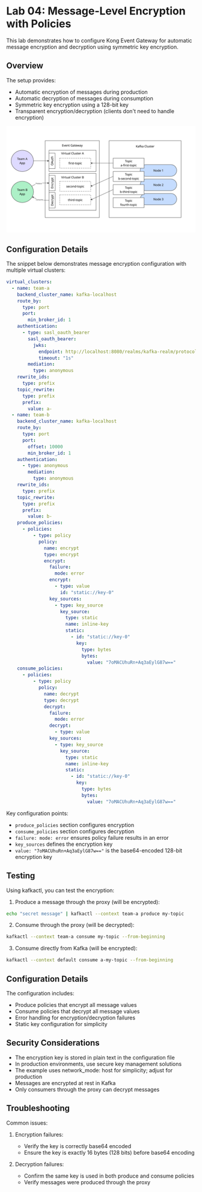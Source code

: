 # Lab 04: Message-Level Encryption with Policies

This lab demonstrates how to configure Kong Event Gateway for automatic message encryption and decryption using symmetric key encryption.

## Overview

The setup provides:

- Automatic encryption of messages during production
- Automatic decryption of messages during consumption
- Symmetric key encryption using a 128-bit key
- Transparent encryption/decryption (clients don't need to handle encryption)

![encryption](images/encryption-policies.jpg)

## Configuration Details

The snippet below demonstrates message encryption configuration with multiple virtual clusters:

```yaml
virtual_clusters:
  - name: team-a
    backend_cluster_name: kafka-localhost
    route_by:
      type: port
      port:
        min_broker_id: 1
    authentication:
      - type: sasl_oauth_bearer
        sasl_oauth_bearer:
          jwks:
            endpoint: http://localhost:8080/realms/kafka-realm/protocol/openid-connect/certs
            timeout: "1s"
        mediation:
          type: anonymous
    rewrite_ids:
      type: prefix
    topic_rewrite:
      type: prefix
      prefix:
        value: a-
  - name: team-b
    backend_cluster_name: kafka-localhost
    route_by:
      type: port
      port:
        offset: 10000
        min_broker_id: 1
    authentication:
      - type: anonymous
        mediation:
          type: anonymous
    rewrite_ids:
      type: prefix
    topic_rewrite:
      type: prefix
      prefix:
        value: b-
    produce_policies:
      - policies:
          - type: policy
            policy:
              name: encrypt
              type: encrypt
              encrypt:
                failure:
                  mode: error
                encrypt:
                  - type: value
                    id: "static://key-0"
                key_sources:
                  - type: key_source
                    key_source:
                      type: static
                      name: inline-key
                      static:
                        - id: "static://key-0"
                          key:
                            type: bytes
                            bytes:
                              value: "7oMACUhuRn+Aq3aEylG87w=="
    consume_policies:
      - policies:
          - type: policy
            policy:
              name: decrypt
              type: decrypt
              decrypt:
                failure:
                  mode: error
                decrypt:
                  - type: value
                key_sources:
                  - type: key_source
                    key_source:
                      type: static
                      name: inline-key
                      static:
                        - id: "static://key-0"
                          key:
                            type: bytes
                            bytes:
                              value: "7oMACUhuRn+Aq3aEylG87w=="
```

Key configuration points:

- `produce_policies` section configures encryption
- `consume_policies` section configures decryption
- `failure: mode: error` ensures policy failure results in an error
- `key_sources` defines the encryption key
- `value: "7oMACUhuRn+Aq3aEylG87w=="` is the base64-encoded 128-bit encryption key

## Testing

Using kafkactl, you can test the encryption:

1. Produce a message through the proxy (will be encrypted):

```bash
echo "secret message" | kafkactl --context team-a produce my-topic
```

2. Consume through the proxy (will be decrypted):

```bash
kafkactl --context team-a consume my-topic --from-beginning
```

3. Consume directly from Kafka (will be encrypted):

```bash
kafkactl --context default consume a-my-topic --from-beginning
```

## Configuration Details

The configuration includes:

- Produce policies that encrypt all message values
- Consume policies that decrypt all message values
- Error handling for encryption/decryption failures
- Static key configuration for simplicity

## Security Considerations

- The encryption key is stored in plain text in the configuration file
- In production environments, use secure key management solutions
- The example uses network_mode: host for simplicity; adjust for production
- Messages are encrypted at rest in Kafka
- Only consumers through the proxy can decrypt messages

## Troubleshooting

Common issues:

1. Encryption failures:

   - Verify the key is correctly base64 encoded
   - Ensure the key is exactly 16 bytes (128 bits) before base64 encoding

2. Decryption failures:
   - Confirm the same key is used in both produce and consume policies
   - Verify messages were produced through the proxy
